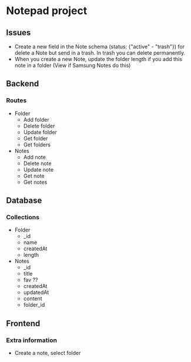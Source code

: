 # Notepad project

## Issues

- Create a new field in the Note schema (status: {"active" - "trash"}) for delete a Note but send in a trash. In trash you can delete permanently.
- When you create a new Note, update the folder length if you add this note in a folder (View if Samsung Notes do this)

## Backend

### Routes

- Folder
    - Add folder
    - Delete folder
    - Update folder
    - Get folder
    - Get folders
- Notes
    - Add note
    - Delete note
    - Update note
    - Get note
    - Get notes


## Database

### Collections

- Folder
    - _id
    - name
    - createdAt
    - length
- Notes
    - _id
    - title
    - fav ??
    - createdAt
    - updatedAt
    - content
    - folder_id


## Frontend

### Extra information

- Create a note, select folder
